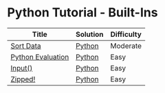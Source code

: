 # Python Tutorial - Built-Ins

| Title | Solution | Difficulty |
| ----- | -------- | ---------- |
| [Sort Data](https://www.hackerrank.com/challenges/python-sort-sort) | [Python](./Sort%20Data/main.py) | Moderate |
| [Python Evaluation](https://www.hackerrank.com/challenges/python-eval) | [Python](./Python%20Evaluation/main.py) | Easy |
| [Input()](https://www.hackerrank.com/challenges/input) | [Python](./Input()/main.py) | Easy |
| [Zipped!](https://www.hackerrank.com/challenges/zipped) | [Python](./Zipped!/main.py) | Easy |
